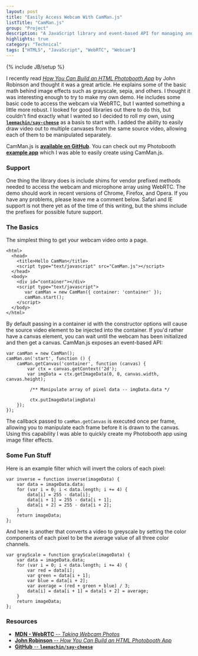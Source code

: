```yaml
---
layout: post
title: "Easily Access Webcam With CamMan.js"
listTitle: "CamMan.js"
group: "Project"
description: "A JavaScript library and event-based API for managing and accessing the webcam and microphone using WebRTC."
highlights: true
category: "Technical"
tags: ["HTML5", "JavaScript", "WebRTC", "Webcam"]
---
```

{% include JB/setup %}

I recently read [*How You Can Build an HTML Photobooth App*][robinson] by
John Robinson and thought it was a great article. He explains some of the basic
math behind image effects such as grayscale, sepia, and others. I thought it
was interesting enough to try to make my own demo. He includes some basic code
to access the webcam via WebRTC, but I wanted something a little more robust.
I looked for good libraries out there to do this, but couldn't find exactly
what I wanted so I decided to roll my own, using 
[**`leemachin/say-cheese`**][leemachin] as a basis to start with. I added the
ability to easily draw video out to multiple canvases from the same source
video, allowing each of them to be manipulated separately.

CamMan.js is [**available on GitHub**][repo]. You can check out my Photobooth
[**example app**][demo] which I was able to easily create using CamMan.js.

### Support

One thing the library does is include shims for vendor prefixed methods needed
to access the webcam and microphone array using WebRTC. The demo should work in
recent versions of Chrome, Firefox, and Opera. If you have any problems, please
leave me a comment below. Safari and IE support is not there yet as of the time
of this writing, but the shims include the prefixes for possible future support.

### The Basics

The simplest thing to get your webcam video onto a page.

```
<html>
  <head>
    <title>Hello CamMan</title>
    <script type="text/javascript" src="CamMan.js"></script>
  </head>
  <body>
    <div id="container"></div>
    <script type="text/javascript">
       var camMan = new CamMan({ container: 'container' });
       camMan.start();
    </script>
  </body>
</html>
```

By default passing in a container id with the constructor options will cause
the source video element to be injected into the container. If you'd rather
have a canvas element, you can wait until the webcam has been initialized and
then get a canvas. CamMan.js exposes an event-based API:

<pre><code class="javascript">var camMan = new CamMan();
camMan.on('start', function () {
	camMan.getCanvas('container', function (canvas) {
        var ctx = canvas.getContext('2d');
        var imgData = ctx.getImageData(0, 0, canvas.width, canvas.height);

		 /** Manipulate array of pixel data -- imgData.data */

         ctx.putImageData(imgData)
    });
});
</code></pre>

The callback passed to `camMan.getCanvas` is executed once per frame, allowing
you to manipulate each frame before it is drawn to the canvas. Using this
capability I was able to quickly create my Photobooth app using image filter
effects.

### Some Fun Stuff

Here is an example filter which will invert the colors of each pixel:

<pre><code class="javascript">var inverse = function inverse(imageData) {
    var data = imageData.data;
    for (var i = 0; i < data.length; i += 4) {
		data[i] = 255 - data[i];
		data[i + 1] = 255 - data[i + 1];
		data[i + 2] = 255 - data[i + 2];
    }
    return imageData;
};
</code></pre>

And here is another that converts a video to greyscale by setting the color
components of each pixel to be the average value of all three color channels.

<pre><code class="javascript">var grayScale = function grayScale(imageData) {
	var data = imageData.data;
	for (var i = 0; i < data.length; i += 4) {
		var red = data[i];
		var green = data[i + 1];
		var blue = data[i + 2];
		var average = (red + green + blue) / 3;
		data[i] = data[i + 1] = data[i + 2] = average;
	}
	return imageData;
};
</code></pre>

### Resources

 - [**MDN - WebRTC** -- *Taking Webcam Photos*][mdn]
 - [**John Robinson** -- *How You Can Build an HTML Photobooth App*][robinson]
 - [**GitHub** -- **`leemachin/say-cheese`**][leemachin]


[robinson]: http://www.storminthecastle.com/2013/05/07/how-you-can-build-an-html5-photobooth-app/
[leemachin]: https://github.com/leemachin/say-cheese
[repo]: https://github.com/CoryG89/CamMan.js
[demo]: http://coryg89.github.io/CamMan.js/example
[mdn]: https://developer.mozilla.org/en-US/docs/WebRTC/Taking_webcam_photos